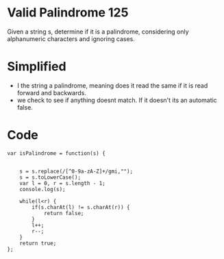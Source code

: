 # Valid Palindrome 125
Given a string s, determine if it is a palindrome, considering only alphanumeric characters and ignoring cases.

 # Simplified
 - I the string a palindrome, meaning does it read the same if it is read forward and backwards. 
 - we check to see if anything doesnt match. If it doesn't its an automatic false.

# Code
```
var isPalindrome = function(s) {
    
   
    s = s.replace(/[^0-9a-zA-Z]+/gmi,"");
    s = s.toLowerCase();
    var l = 0, r = s.length - 1;
    console.log(s);

    while(l<r) {
        if(s.charAt(l) != s.charAt(r)) {
            return false;
        }
        l++;
        r--;
    }
    return true;
};
```
